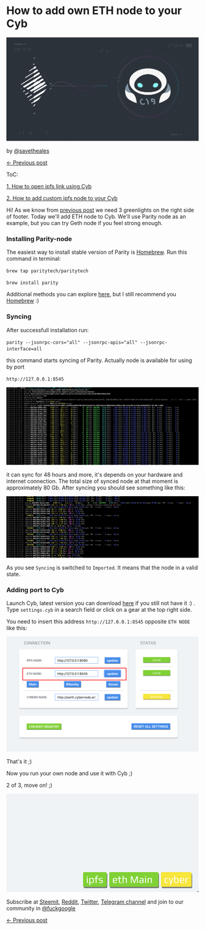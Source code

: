 # How to add own ETH node to your Cyb

![pic](0.png)

by [@savetheales](https://cyb//0x00CA47db1BE92C1072e973fd8DC4A082f7d70214.eth)

[← Previous post](https://steemit.com/web3/@savetheales/how-to-add-custom-ipfs-node-to-your-cyb)

ToC:

[1. How to open ipfs link using Cyb](https://steemit.com/web3/@savetheales/how-to-open-ipfs-link-using-cyb)

[2. How to add custom ipfs node to your Cyb](https://steemit.com/web3/@savetheales/how-to-add-custom-ipfs-node-to-your-cyb)

Hi! As we know from [previous post](https://steemit.com/web3/@savetheales/how-to-add-custom-ipfs-node-to-your-cyb) we need 3 greenlights on the right side of footer. Today we'll add ETH node to Cyb. We'll use Parity node as an example, but you can try Geth node if you feel strong enough.

### Installing Parity-node

The easiest way to install stable version of Parity is [Homebrew](https://brew.sh/). Run this command in terminal:

`brew tap paritytech/paritytech`

`brew install parity`

Additional methods you can explore [here](https://wiki.parity.io/Setup), but I still recommend you [Homebrew](https://brew.sh/) :)

### Syncing

After successfull installation run:

`parity --jsonrpc-cors="all" --jsonrpc-apis="all" --jsonrpc-interface=all`

this command starts syncing of Parity. Actually node is available for using by port

`http://127.0.0.1:8545`

![result](3.png)

it can sync for 48 hours and more, it's depends on your hardware and internet connection. The total size of synced node at that moment is approximately 80 Gb. After syncing you should see something like this:

![result](4.png)

As you see `Syncing` is switched to `Imported`. It means that the node in a valid state.


### Adding port to Cyb

Launch Cyb, latest version you can download [here](https://github.com/cybercongress/cyb/releases) if you still not have it :) . Type `settings.cyb` in a search field or click on a gear at the top right side.

You need to insert this address `http://127.0.0.1:8545` opposite `ETH NODE` like this:

![result](1.png)

That's it ;)

Now you run your own node and use it with Cyb ;)

2 of 3, move on! ;)

![result](2.png)

Subscribe at [Steemit](https://steemit.com/@cybercongress), [Reddit](https://www.reddit.com/r/cybercongress/), [Twitter](https://twitter.com/cyber_devs), [Telegram channel](https://t.me/cybercongress) and join to our community in [@fuckgoogle](https://t.me/fuckgoogle)

[← Previous post](https://steemit.com/web3/@savetheales/how-to-add-custom-ipfs-node-to-your-cyb)

